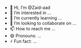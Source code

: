 - 👋 Hi, I’m @Zaid-aad
- 👀 I’m interested in ...
- 🌱 I’m currently learning ...
- 💞️ I’m looking to collaborate on ...
- 📫 How to reach me ...
- 😄 Pronouns: ...
- ⚡ Fun fact: ...

<!---
Zaid-aad/Zaid-aad is a ✨ special ✨ repository because its `README.md` (this file) appears on your GitHub profile.
You can click the Preview link to take a look at your changes.
--->

